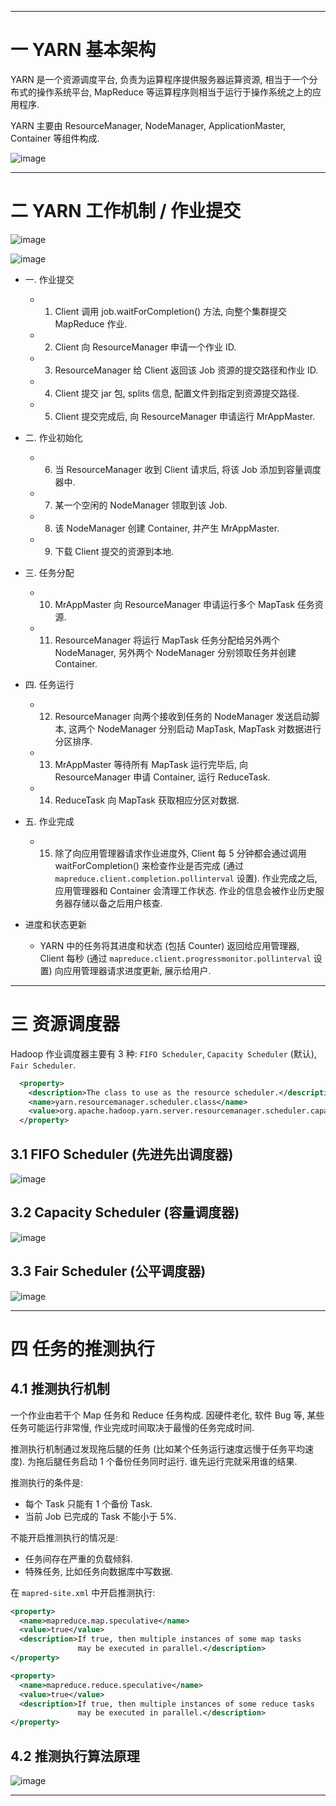 


---

# 一 YARN 基本架构

YARN 是一个资源调度平台, 负责为运算程序提供服务器运算资源, 相当于一个分布式的操作系统平台, MapReduce 等运算程序则相当于运行于操作系统之上的应用程序.

YARN 主要由 ResourceManager, NodeManager, ApplicationMaster, Container 等组件构成.

![image](https://github.com/zozospider/note/blob/master/data-system/Hadoop/Hadoop-video1-YARN%E8%B5%84%E6%BA%90%E8%B0%83%E5%BA%A6%E5%99%A8/YARN%E6%9E%B6%E6%9E%84.png?raw=true)

---

# 二 YARN 工作机制 / 作业提交

![image](https://github.com/zozospider/note/blob/master/data-system/Hadoop/Hadoop-video1-YARN%E8%B5%84%E6%BA%90%E8%B0%83%E5%BA%A6%E5%99%A8/YARN%E5%B7%A5%E4%BD%9C%E6%9C%BA%E5%88%B6.png?raw=true)

![image](https://github.com/zozospider/note/blob/master/data-system/Hadoop/Hadoop-video1-YARN%E8%B5%84%E6%BA%90%E8%B0%83%E5%BA%A6%E5%99%A8/%E4%BD%9C%E4%B8%9A%E6%8F%90%E4%BA%A4%E6%B5%81%E7%A8%8B%E4%B9%8BMapReduce.png?raw=true)

- 一. 作业提交
  - 1. Client 调用 job.waitForCompletion() 方法, 向整个集群提交 MapReduce 作业.
  - 2. Client 向 ResourceManager 申请一个作业 ID.
  - 3. ResourceManager 给 Client 返回该 Job 资源的提交路径和作业 ID.
  - 4. Client 提交 jar 包, splits 信息, 配置文件到指定到资源提交路径.
  - 5. Client 提交完成后, 向 ResourceManager 申请运行 MrAppMaster.
- 二. 作业初始化
  - 6. 当 ResourceManager 收到 Client 请求后, 将该 Job 添加到容量调度器中.
  - 7. 某一个空闲的 NodeManager 领取到该 Job.
  - 8. 该 NodeManager 创建 Container, 并产生 MrAppMaster.
  - 9. 下载 Client 提交的资源到本地.
- 三. 任务分配
  - 10. MrAppMaster 向 ResourceManager 申请运行多个 MapTask 任务资源.
  - 11. ResourceManager 将运行 MapTask 任务分配给另外两个 NodeManager, 另外两个 NodeManager 分别领取任务并创建 Container.
- 四. 任务运行
  - 12. ResourceManager 向两个接收到任务的 NodeManager 发送启动脚本, 这两个 NodeManager 分别启动 MapTask, MapTask 对数据进行分区排序.
  - 13. MrAppMaster 等待所有 MapTask 运行完毕后, 向 ResourceManager 申请 Container, 运行 ReduceTask.
  - 14. ReduceTask 向 MapTask 获取相应分区对数据.
- 五. 作业完成
  - 15. 除了向应用管理器请求作业进度外, Client 每 5 分钟都会通过调用 waitForCompletion() 来检查作业是否完成 (通过 `mapreduce.client.completion.pollinterval` 设置). 作业完成之后, 应用管理器和 Container 会清理工作状态. 作业的信息会被作业历史服务器存储以备之后用户核查.

- 进度和状态更新
  - YARN 中的任务将其进度和状态 (包括 Counter) 返回给应用管理器, Client 每秒 (通过 `mapreduce.client.progressmonitor.pollinterval` 设置) 向应用管理器请求进度更新, 展示给用户.

---

# 三 资源调度器

Hadoop 作业调度器主要有 3 种: `FIFO Scheduler`, `Capacity Scheduler` (默认), `Fair Scheduler`.

```xml
  <property>
    <description>The class to use as the resource scheduler.</description>
    <name>yarn.resourcemanager.scheduler.class</name>
    <value>org.apache.hadoop.yarn.server.resourcemanager.scheduler.capacity.CapacityScheduler</value>
  </property>
```

## 3.1 FIFO Scheduler (先进先出调度器)

![image](https://github.com/zozospider/note/blob/master/data-system/Hadoop/Hadoop-video1-YARN%E8%B5%84%E6%BA%90%E8%B0%83%E5%BA%A6%E5%99%A8/FIFO_Scheduler.png?raw=true)

## 3.2 Capacity Scheduler (容量调度器)

![image](https://github.com/zozospider/note/blob/master/data-system/Hadoop/Hadoop-video1-YARN%E8%B5%84%E6%BA%90%E8%B0%83%E5%BA%A6%E5%99%A8/Capacity_Scheduler.png?raw=true)

## 3.3 Fair Scheduler (公平调度器)

![image](https://github.com/zozospider/note/blob/master/data-system/Hadoop/Hadoop-video1-YARN%E8%B5%84%E6%BA%90%E8%B0%83%E5%BA%A6%E5%99%A8/Fair_Scheduler.png?raw=true)

---

# 四 任务的推测执行

## 4.1 推测执行机制

一个作业由若干个 Map 任务和 Reduce 任务构成. 因硬件老化, 软件 Bug 等, 某些任务可能运行非常慢, 作业完成时间取决于最慢的任务完成时间.

推测执行机制通过发现拖后腿的任务 (比如某个任务运行速度远慢于任务平均速度). 为拖后腿任务启动 1 个备份任务同时运行. 谁先运行完就采用谁的结果.

推测执行的条件是:
- 每个 Task 只能有 1 个备份 Task.
- 当前 Job 已完成的 Task 不能小于 5%.

不能开启推测执行的情况是:
- 任务间存在严重的负载倾斜.
- 特殊任务, 比如任务向数据库中写数据.

在 `mapred-site.xml` 中开启推测执行:
```xml
<property>
  <name>mapreduce.map.speculative</name>
  <value>true</value>
  <description>If true, then multiple instances of some map tasks 
               may be executed in parallel.</description>
</property>

<property>
  <name>mapreduce.reduce.speculative</name>
  <value>true</value>
  <description>If true, then multiple instances of some reduce tasks 
               may be executed in parallel.</description>
</property>
```

## 4.2 推测执行算法原理

![image](https://github.com/zozospider/note/blob/master/data-system/Hadoop/Hadoop-video1-YARN%E8%B5%84%E6%BA%90%E8%B0%83%E5%BA%A6%E5%99%A8/%E6%8E%A8%E6%B5%8B%E6%89%A7%E8%A1%8C%E7%AE%97%E6%B3%95%E5%8E%9F%E7%90%86.png?raw=true)

---
